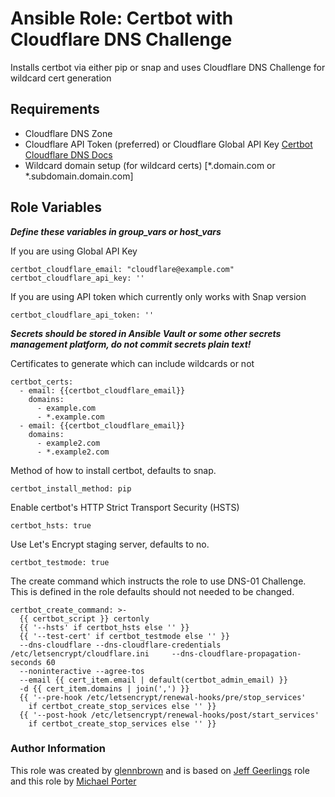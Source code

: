 # Ansible Role: Certbot with Cloudflare DNS Challenge

Installs certbot via either pip or snap and uses Cloudflare DNS Challenge for wildcard cert generation

## Requirements

- Cloudflare DNS Zone
- Cloudflare API Token (preferred) or Cloudflare Global API Key [Certbot Cloudflare DNS Docs](https://certbot-dns-cloudflare.readthedocs.io/en/stable/)
- Wildcard domain setup (for wildcard certs) [*.domain.com or *.subdomain.domain.com]

## Role Variables

***Define these variables in group_vars or host_vars***

If you are using Global API Key

    certbot_cloudflare_email: "cloudflare@example.com"
    certbot_cloudflare_api_key: ''

If you are using API token which currently only works with Snap version

    certbot_cloudflare_api_token: ''

***Secrets should be stored in Ansible Vault or some other secrets management platform, do not commit secrets plain text!***

Certificates to generate which can include wildcards or not

    certbot_certs:
      - email: {{certbot_cloudflare_email}}
        domains:
          - example.com
          - *.example.com
      - email: {{certbot_cloudflare_email}}
        domains:
          - example2.com
          - *.example2.com
      
Method of how to install certbot, defaults to snap.

    certbot_install_method: pip

Enable certbot's HTTP Strict Transport Security (HSTS)

    certbot_hsts: true

Use Let's Encrypt staging server, defaults to no.

    certbot_testmode: true

The create command which instructs the role to use DNS-01 Challenge. This is defined in the role defaults should not needed to be changed.

    certbot_create_command: >-
      {{ certbot_script }} certonly
      {{ '--hsts' if certbot_hsts else '' }}
      {{ '--test-cert' if certbot_testmode else '' }}
      --dns-cloudflare --dns-cloudflare-credentials /etc/letsencrypt/cloudflare.ini     --dns-cloudflare-propagation-seconds 60
      --noninteractive --agree-tos
      --email {{ cert_item.email | default(certbot_admin_email) }}
      -d {{ cert_item.domains | join(',') }}
      {{ '--pre-hook /etc/letsencrypt/renewal-hooks/pre/stop_services'
        if certbot_create_stop_services else '' }}
      {{ '--post-hook /etc/letsencrypt/renewal-hooks/post/start_services'
        if certbot_create_stop_services else '' }}

### Author Information

This role was created by [glennbrown](http://github.com/glennbrown) and is based on [Jeff Geerlings](https://github.com/geerlingguy/ansible-role-certbot/tree/master) role and this role by [Michael Porter](https://github.com/michaelpporter/ansible-role-certbot-cloudflare)